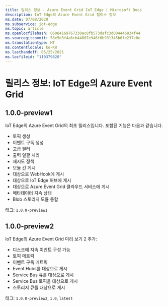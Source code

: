 ```yaml
---
title: 릴리스 정보 - Azure Event Grid IoT Edge | Microsoft Docs
description: IoT Edge의 Azure Event Grid 릴리스 정보
ms.date: 07/08/2020
ms.subservice: iot-edge
ms.topic: article
ms.openlocfilehash: 06084169767330ac8fb573dafc3d004446034f44
ms.sourcegitcommit: 58e5d3f4a6cb44607e946f6b931345b6fe237e0e
ms.translationtype: HT
ms.contentlocale: ko-KR
ms.lasthandoff: 05/25/2021
ms.locfileid: "110379820"
---
```

# <a name="release-notes-azure-event-grid-on-iot-edge"></a>릴리스 정보: IoT Edge의 Azure Event Grid

## <a name="100-preview1"></a>1.0.0-preview1

IoT Edge의 Azure Event Grid의 최초 릴리스입니다. 포함된 기능은 다음과 같습니다.

* 토픽 생성
* 이벤트 구독 생성
* 고급 필터
* 출력 일괄 처리
* 재시도 정책
* 모듈 간 게시
* 대상으로 WebHook에 게시
* 대상으로 IoT Edge 허브에 게시
* 대상으로 Azure Event Grid 클라우드 서비스에 게시
* 메타데이터 지속 상태
* Blob 스토리지 모듈 통합

태그: `1.0.0-preview1`

## <a name="100-preview2"></a>1.0.0-preview2

IoT Edge의 Azure Event Grid 미리 보기 2 추가:

* 디스크에 지속 이벤트 구성 가능
* 토픽 메트릭
* 이벤트 구독 메트릭
* Event Hubs를 대상으로 게시
* Service Bus 큐를 대상으로 게시
* Service Bus 토픽을 대상으로 게시
* 스토리지 큐를 대상으로 게시

태그: `1.0.0-preview2`, `1.0`, `latest`